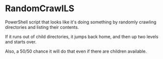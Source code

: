 # RandomCrawlLS
PowerShell script that looks like it's doing something by randomly crawling directories and listing their contents.

If it runs out of child directories, it jumps back home, and then up two levels and starts over.

Also, a 50/50 chance it will do that even if there are children available.
